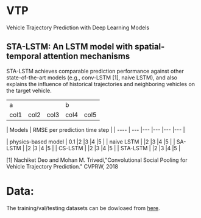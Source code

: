 # VTP
Vehicle Trajectory Prediction with Deep Learning Models


## STA-LSTM: An LSTM model with spatial-temporal attention mechanisms
STA-LSTM achieves comparable prediction performance against other state-of-the-art models (e.g., conv-LSTM [1], naive LSTM), and also explains the influence of historical trajectories and neighboring vehicles on the target vehicle.

<table>
<tr>
<td colspan=3>a  <td colspan=2>b
<tr>
<td colspan=1>col1 <td colspan=1>col2 <td colspan=1>col3<td colspan=1>col4 <td colspan=1>col5
</table>


| Models     | <td colspan=5>RMSE per prediction time step |
|  ----    | ---       |---       |---       |---       |---       |

| physics-based model |  0.1        |2       |3       |4       |5      |
| naive LSTM     |         |2       |3       |4       |5      |
| SA-LSTM     |         |2       |3       |4       |5      |
| CS-LSTM     |         |2       |3       |4       |5      |
| STA-LSTM     |         |2       |3       |4       |5      |

[1] Nachiket Deo and Mohan M. Trivedi,"Convolutional Social Pooling for Vehicle Trajectory Prediction." CVPRW, 2018

# Data:
The training/val/testing datasets can be dowloaed from [here](https://drive.google.com/open?id=1dFMpX8HeCradMaCh4h0bD60h8k3M65Fw).


